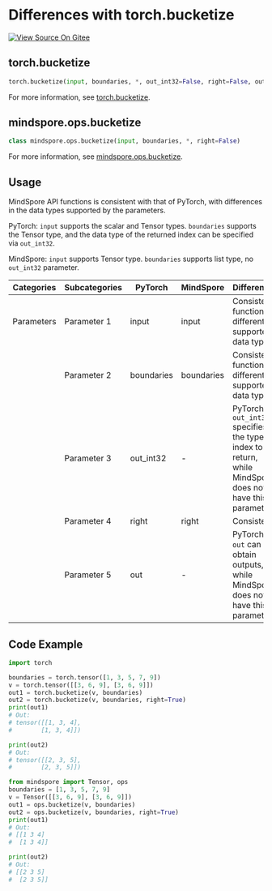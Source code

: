 # Differences with torch.bucketize

[![View Source On Gitee](https://mindspore-website.obs.cn-north-4.myhuaweicloud.com/website-images/r2.2/resource/_static/logo_source_en.svg)](https://gitee.com/mindspore/docs/blob/r2.2/docs/mindspore/source_en/note/api_mapping/pytorch_diff/bucketize.md)

## torch.bucketize

```python
torch.bucketize(input, boundaries, *, out_int32=False, right=False, out=None)
```

For more information, see [torch.bucketize](https://pytorch.org/docs/1.8.1/torch.html#torch.bucketize).

## mindspore.ops.bucketize

```python
class mindspore.ops.bucketize(input, boundaries, *, right=False)
```

For more information, see [mindspore.ops.bucketize](https://mindspore.cn/docs/en/r2.2/api_python/ops/mindspore.ops.bucketize.html#mindspore.ops.bucketize).

## Usage

MindSpore API functions is consistent with that of PyTorch, with differences in the data types supported by the parameters.

PyTorch: `input` supports the scalar and Tensor types. `boundaries` supports the Tensor type, and the data type of the returned index can be specified via `out_int32`.

MindSpore: `input` supports Tensor type. `boundaries` supports list type, no `out_int32` parameter.

| Categories | Subcategories |PyTorch | MindSpore | Difference |
| --- | ---   | ---   | ---        |---  |
| Parameters | Parameter 1 | input   | input         | Consistent functiona, different supported data types                    |
|      | Parameter 2 | boundaries   | boundaries      | Consistent function, different supported data types |
|      | Parameter 3 | out_int32   | - | PyTorch `out_int32` specifies the type of index to return, while MindSpore does not have this parameter. |
|      | Parameter 4 | right   | right | Consistent |
|      | Parameter 5 | out   | -         | PyTorch `out` can obtain outputs, while MindSpore does not have this parameter.|

## Code Example

```python
import torch

boundaries = torch.tensor([1, 3, 5, 7, 9])
v = torch.tensor([[3, 6, 9], [3, 6, 9]])
out1 = torch.bucketize(v, boundaries)
out2 = torch.bucketize(v, boundaries, right=True)
print(out1)
# Out:
# tensor([[1, 3, 4],
#        [1, 3, 4]])

print(out2)
# Out:
# tensor([[2, 3, 5],
#        [2, 3, 5]])

from mindspore import Tensor, ops
boundaries = [1, 3, 5, 7, 9]
v = Tensor([[3, 6, 9], [3, 6, 9]])
out1 = ops.bucketize(v, boundaries)
out2 = ops.bucketize(v, boundaries, right=True)
print(out1)
# Out:
# [[1 3 4]
#  [1 3 4]]

print(out2)
# Out:
# [[2 3 5]
#  [2 3 5]]
```